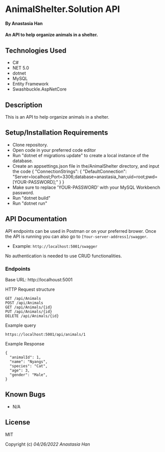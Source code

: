 # AnimalShelter.Solution API

#### By **Anastasia Han**

#### An API to help organize animals in a shelter.

## Technologies Used

- C#
- NET 5.0
- dotnet
- MySQL
- Entity Framework
- Swashbuckle.AspNetCore

## Description

This is an API to help organize animals in a shelter.

## Setup/Installation Requirements

- Clone repository.
- Open code in your preferred code editor
- Run "dotnet ef migrations update" to create a local instance of the database.
- Create an appsettings.json file in the/AnimalShelter directory, and input the code { "ConnectionStrings": { "DefaultConnection": "Server=localhost;Port=3306;database=anastasia_han;uid=root;pwd=[YOUR-PASSWORD];" } }
- Make sure to replace 'YOUR-PASSWORD' with your MySQL Workbench password.
- Run "dotnet build"
- Run "dotnet run"

## API Documentation
API endpoints can be used in Postman or on your preferred brower. Once the API is running you can also go to <code>[Your-server-address]/swagger</code>.  
* Example: <code>http://localhost:5001/swagger</code>

No authentication is needed to use CRUD functionalities.

### Endpoints
Base URL: http://localhoust:5001

HTTP Request structure
```
GET /api/Animals
POST /api/Animals
GET /api/Animals/{id}
PUT /api/Animals/{id}
DELETE /api/Animals/{id}
```

Example query
```
https://localhost:5001/api/animals/1
```

Example Response
```
{
  "animalId": 1,
  "name": "Nyangs",
  "species": "Cat",
  "age": 3,
  "gender": "Male",
}
```

## Known Bugs

- N/A

## License
MIT

Copyright (c) _04/26/2022_ _Anastasia Han_

